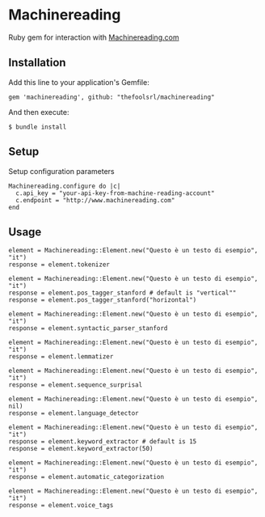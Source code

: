 # Machinereading

Ruby gem for interaction with [Machinereading.com](http://www.machinereading.com)

## Installation

Add this line to your application's Gemfile:

```
gem 'machinereading', github: "thefoolsrl/machinereading"
```

And then execute:

```
$ bundle install
```

## Setup

Setup configuration parameters

```
Machinereading.configure do |c|
  c.api_key = "your-api-key-from-machine-reading-account"
  c.endpoint = "http://www.machinereading.com"
end
```

## Usage


```
element = Machinereading::Element.new("Questo è un testo di esempio", "it")
response = element.tokenizer
```

```
element = Machinereading::Element.new("Questo è un testo di esempio", "it")
response = element.pos_tagger_stanford # default is "vertical""
response = element.pos_tagger_stanford("horizontal")
```

```
element = Machinereading::Element.new("Questo è un testo di esempio", "it")
response = element.syntactic_parser_stanford
```

```
element = Machinereading::Element.new("Questo è un testo di esempio", "it")
response = element.lemmatizer
```

```
element = Machinereading::Element.new("Questo è un testo di esempio", "it")
response = element.sequence_surprisal
```

```
element = Machinereading::Element.new("Questo è un testo di esempio", nil)
response = element.language_detector
```

```
element = Machinereading::Element.new("Questo è un testo di esempio", "it")
response = element.keyword_extractor # default is 15
response = element.keyword_extractor(50)
```

```
element = Machinereading::Element.new("Questo è un testo di esempio", "it")
response = element.automatic_categorization
```

```
element = Machinereading::Element.new("Questo è un testo di esempio", "it")
response = element.voice_tags
```



